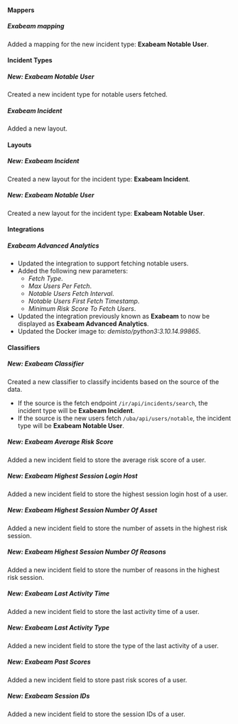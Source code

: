 #### Mappers

##### Exabeam mapping

Added a mapping for the new incident type: **Exabeam Notable User**.


#### Incident Types

##### New: Exabeam Notable User

Created a new incident type for notable users fetched.

##### Exabeam Incident

Added a new layout.


#### Layouts

##### New: Exabeam Incident

Created a new layout for the incident type: **Exabeam Incident**.

##### New: Exabeam Notable User

Created a new layout for the incident type: **Exabeam Notable User**.


#### Integrations

##### Exabeam Advanced Analytics

- Updated the integration to support fetching notable users.
- Added the following new parameters:
  - *Fetch Type*.
  - *Max Users Per Fetch*.
  - *Notable Users Fetch Interval*.
  - *Notable Users First Fetch Timestamp*.
  - *Minimum Risk Score To Fetch Users*.
- Updated the integration previously known as **Exabeam** to now be displayed as **Exabeam Advanced Analytics**.
- Updated the Docker image to: *demisto/python3:3.10.14.99865*.

#### Classifiers

##### New: Exabeam Classifier

 Created a new classifier to classify incidents based on the source of the data.

- If the source is the fetch endpoint `/ir/api/incidents/search`, the incident type will be **Exabeam Incident**.
- If the source is the new users fetch `/uba/api/users/notable`, the incident type will be **Exabeam Notable User**.

##### New: Exabeam Average Risk Score

Added a new incident field to store the average risk score of a user.

##### New: Exabeam Highest Session Login Host

Added a new incident field to store the highest session login host of a user.

##### New: Exabeam Highest Session Number Of Asset

Added a new incident field to store the number of assets in the highest risk session.

##### New: Exabeam Highest Session Number Of Reasons

Added a new incident field to store the number of reasons in the highest risk session.

##### New: Exabeam Last Activity Time

Added a new incident field to store the last activity time of a user.

##### New: Exabeam Last Activity Type

Added a new incident field to store the type of the last activity of a user.

##### New: Exabeam Past Scores

Added a new incident field to store past risk scores of a user.

##### New: Exabeam Session IDs

Added a new incident field to store the session IDs of a user.
